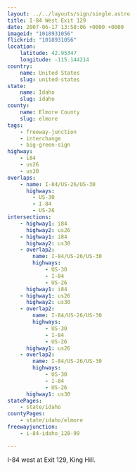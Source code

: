 ```yaml
---
layout: ../../layouts/sign/single.astro
title: I-84 West Exit 129
date: 2007-06-17 13:58:06 +0000 +0000
imageid: "1018931056"
flickrid: "1018931056"
location:
    latitude: 42.95347
    longitude: -115.144214
country:
    name: United States
    slug: united-states
state:
    name: Idaho
    slug: idaho
county:
    name: Elmore County
    slug: elmore
tags:
    - freeway-junction
    - interchange
    - big-green-sign
highway:
    - i84
    - us26
    - us30
overlaps:
    - name: I-84/US-26/US-30
      highways:
        - US-30
        - I-84
        - US-26
intersections:
    - highway1: i84
      highway2: us26
    - highway1: i84
      highway2: us30
    - overlap2:
        name: I-84/US-26/US-30
        highways:
            - US-30
            - I-84
            - US-26
      highway1: i84
    - highway1: us26
      highway2: us30
    - overlap2:
        name: I-84/US-26/US-30
        highways:
            - US-30
            - I-84
            - US-26
      highway1: us26
    - overlap2:
        name: I-84/US-26/US-30
        highways:
            - US-30
            - I-84
            - US-26
      highway1: us30
statePages:
    - state/idaho
countyPages:
    - state/idaho/elmore
freewayjunction:
    - i-84-idaho_128-99

---
```

I-84 west at Exit 129, King Hill.